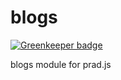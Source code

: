# blogs

[![Greenkeeper badge](https://badges.greenkeeper.io/pardjs/blogs.svg)](https://greenkeeper.io/)

blogs module for prad.js
